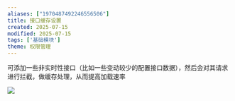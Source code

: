 ```yaml
---
aliases: ["1970487492246556506"]
title: 接口缓存设置
created: 2025-07-15
modified: 2025-07-15
tags: ['基础模块']
theme: 权限管理
---
```


可添加一些非实时性接口（比如一些变动较少的配置接口数据），然后会对其请求进行拦截，做缓存处理，从而提高加载速率

![](https://myhelpdoc.oss-cn-heyuan.aliyuncs.com/mdimages/c74a04a595e75ecd8f95b972017215c7.jpg)